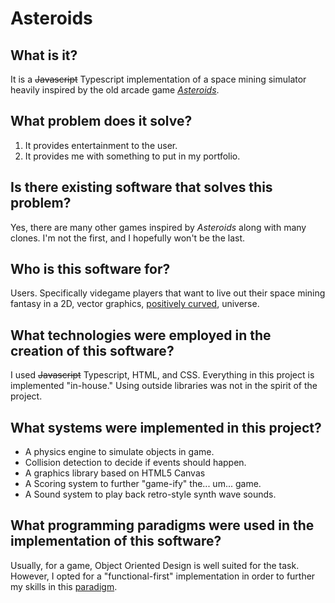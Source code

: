 # Asteroids

## What is it?

It is a ~~Javascript~~ Typescript implementation of a space mining simulator heavily inspired by the old arcade game [_Asteroids_](<https://en.wikipedia.org/wiki/Asteroids_(video_game)>).

## What problem does it solve?

1. It provides entertainment to the user.
2. It provides me with something to put in my portfolio.

## Is there existing software that solves this problem?

Yes, there are many other games inspired by _Asteroids_ along with many clones. I'm not the first, and I hopefully won't be the last.

## Who is this software for?

Users. Specifically videgame players that want to live out their space mining fantasy in a 2D, vector graphics, [positively curved](https://en.wikipedia.org/wiki/3-torus#Three-dimensional_torus), universe.

## What technologies were employed in the creation of this software?

I used ~~Javascript~~ Typescript, HTML, and CSS. Everything in this project is implemented "in-house." Using outside libraries was not in the spirit of the project.

## What systems were implemented in this project?

- A physics engine to simulate objects in game.
- Collision detection to decide if events should happen.
- A graphics library based on HTML5 Canvas
- A Scoring system to further "game-ify" the... um... game.
- A Sound system to play back retro-style synth wave sounds.

## What programming paradigms were used in the implementation of this software?

Usually, for a game, Object Oriented Design is well suited for the task. However, I opted for a "functional-first" implementation in order to further my skills in this [paradigm](https://en.wikipedia.org/wiki/Functional_programming).
